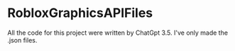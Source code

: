 # RobloxGraphicsAPIFiles
All the code for this project were written by ChatGpt 3.5. I've only made the .json files.
